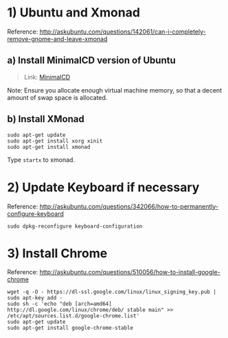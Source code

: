 # 1) Ubuntu and Xmonad
Reference: http://askubuntu.com/questions/142061/can-i-completely-remove-gnome-and-leave-xmonad

## a) Install MinimalCD version of Ubuntu
> Link: [MinimalCD](https://help.ubuntu.com/community/Installation/MinimalCD)

Note: Ensure you allocate enough virtual machine memory, so that a decent amount of swap space is allocated.

## b) Install XMonad
```
sudo apt-get update
sudo apt-get install xorg xinit
sudo apt-get install xmonad
```
Type `startx` to xmonad.

# 2) Update Keyboard if necessary
Reference: http://askubuntu.com/questions/342066/how-to-permanently-configure-keyboard
```
sudo dpkg-reconfigure keyboard-configuration
```

# 3) Install Chrome
Reference: http://askubuntu.com/questions/510056/how-to-install-google-chrome
```
wget -q -O - https://dl-ssl.google.com/linux/linux_signing_key.pub | sudo apt-key add - 
sudo sh -c 'echo "deb [arch=amd64] http://dl.google.com/linux/chrome/deb/ stable main" >> /etc/apt/sources.list.d/google-chrome.list'
sudo apt-get update 
sudo apt-get install google-chrome-stable
```
